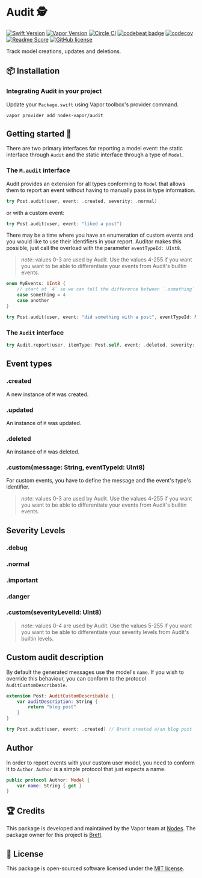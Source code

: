 # Audit 🕵️‍
[![Swift Version](https://img.shields.io/badge/Swift-3-brightgreen.svg)](http://swift.org)
[![Vapor Version](https://img.shields.io/badge/Vapor-2-F6CBCA.svg)](http://vapor.codes)
[![Circle CI](https://circleci.com/gh/nodes-vapor/audit-provider/tree/master.svg?style=shield)](https://circleci.com/gh/nodes-vapor/audit-provider)
[![codebeat badge](https://codebeat.co/badges/31332c65-800f-4c54-ab0b-2b3057d6172b)](https://codebeat.co/projects/github-com-nodes-vapor-audit-provider-master)
[![codecov](https://codecov.io/gh/nodes-vapor/audit-provider/branch/master/graph/badge.svg)](https://codecov.io/gh/nodes-vapor/audit-provider)
[![Readme Score](http://readme-score-api.herokuapp.com/score.svg?url=https://github.com/nodes-vapor/audit-provider)](http://clayallsopp.github.io/readme-score?url=https://github.com/nodes-vapor/audit-provider)
[![GitHub license](https://img.shields.io/badge/license-MIT-blue.svg)](https://raw.githubusercontent.com/nodes-vapor/audit-provider/master/LICENSE)

Track model creations, updates and deletions.

## 📦 Installation


### Integrating Audit in your project

Update your `Package.swift` using Vapor toolbox's provider command.

```
vapor provider add nodes-vapor/audit
```


## Getting started 🚀
There are two primary interfaces for reporting a model event: the static interface through `Audit` and the static interface through a type of `Model`.

### The `M.audit` interface
Audit provides an extension for all types conforming to `Model` that allows them to report an event without having to manually pass in type information.
```swift
try Post.audit(user, event: .created, severity: .normal)
```

or with a custom event:

```swift
try Post.audit(user, event: "liked a post")
```

There may be a time where you have an enumeration of custom events and you would like to use their identifiers in your report. Auditor makes this possible, just call the overload with the parameter `eventTypeId: UInt8`. 

> *note*: values 0-3 are used by Audit. Use the values 4-255 if you want you want to be able to differentiate your events from Audit's builtin events.
```swift
enum MyEvents: UInt8 {
    // start at `4` so we can tell the difference between `.something` and `Event.created`
    case something = 4
    case another
}

try Post.audit(user, event: "did something with a post", eventTypeId: MyEvents.something.rawValue)
```

### The `Audit` interface
```swift
try Audit.report(user, itemType: Post.self, event: .deleted, severity: .danger)
```

## Event types

### .created
A new instance of `M` was created.

### .updated
An instance of `M` was updated.

### .deleted
An instance of `M` was deleted.

### .custom(message: String, eventTypeId: UInt8)
For custom events, you have to define the message and the event's type's identifier.

> *note*: values 0-3 are used by Audit. Use the values 4-255 if you want you want to be able to differentiate your events from Audit's builtin events.

## Severity Levels

### .debug

### .normal

### .important

### .danger

### .custom(severityLevelId: UInt8)

> *note*: values 0-4 are used by Audit. Use the values 5-255 if you want you want to be able to differentiate your severity levels from Audit's builtin levels.

## Custom audit description
By default the generated messages use the model's `name`. If you wish to override this behaviour, you can conform to the protocol `AuditCustomDescribable`.
```swift
extension Post: AuditCustomDescribable {
    var auditDescription: String {
        return "blog post"      
    }
}

try Post.audit(user, event: .created) // Brett created a/an blog post
```

## Author
In order to report events with your custom user model, you need to conform it to `Author`. `Author` is a simple protocol that just expects a name.
```swift
public protocol Author: Model {
    var name: String { get }
}
```

## 🏆 Credits

This package is developed and maintained by the Vapor team at [Nodes](https://www.nodesagency.com).
The package owner for this project is [Brett](https://github.com/BrettRToomey).


## 📄 License

This package is open-sourced software licensed under the [MIT license](http://opensource.org/licenses/MIT).
